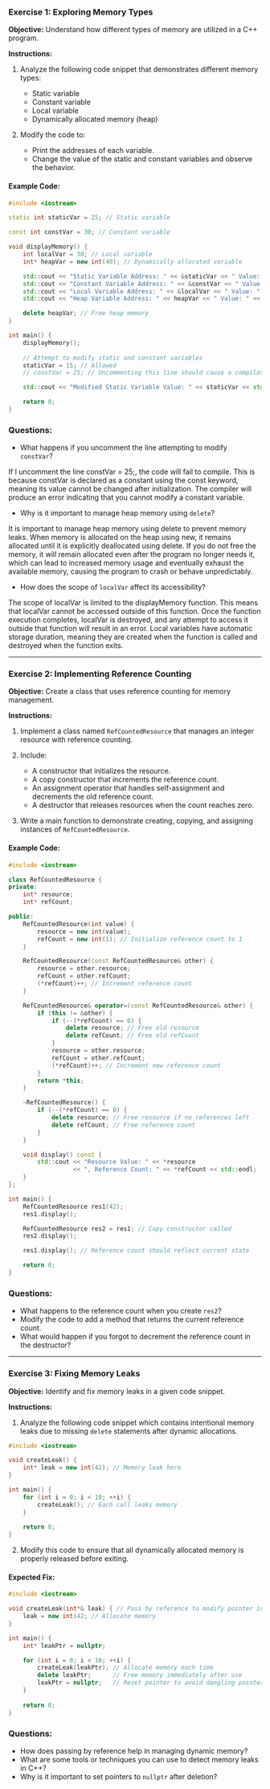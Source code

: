 ### Exercise 1: Exploring Memory Types

**Objective:** Understand how different types of memory are utilized in a C++ program.

**Instructions:**
1. Analyze the following code snippet that demonstrates different memory types:
   - Static variable
   - Constant variable
   - Local variable
   - Dynamically allocated memory (heap)

2. Modify the code to:
   - Print the addresses of each variable.
   - Change the value of the static and constant variables and observe the behavior.

#### Example Code:

```cpp
#include <iostream>

static int staticVar = 25; // Static variable

const int constVar = 30; // Constant variable

void displayMemory() {
    int localVar = 30; // Local variable
    int* heapVar = new int(40); // Dynamically allocated variable

    std::cout << "Static Variable Address: " << &staticVar << " Value: " << staticVar << std::endl;
    std::cout << "Constant Variable Address: " << &constVar << " Value: " << constVar << std::endl;
    std::cout << "Local Variable Address: " << &localVar << " Value: " << localVar << std::endl;
    std::cout << "Heap Variable Address: " << heapVar << " Value: " << *heapVar << std::endl;

    delete heapVar; // Free heap memory
}

int main() {
    displayMemory();
    
    // Attempt to modify static and constant variables
    staticVar = 15; // Allowed
    // constVar = 25; // Uncommenting this line should cause a compilation error

    std::cout << "Modified Static Variable Value: " << staticVar << std::endl;

    return 0;
}
```

### Questions:
- What happens if you uncomment the line attempting to modify `constVar`?

If I uncomment the line constVar = 25;, the code will fail to compile. This is because constVar is declared as a constant using the const keyword, meaning its value cannot be changed after initialization. The compiler will produce an error indicating that you cannot modify a constant variable.

- Why is it important to manage heap memory using `delete`?

It is important to manage heap memory using delete to prevent memory leaks. When memory is allocated on the heap using new, it remains allocated until it is explicitly deallocated using delete. If you do not free the memory, it will remain allocated even after the program no longer needs it, which can lead to increased memory usage and eventually exhaust the available memory, causing the program to crash or behave unpredictably.

- How does the scope of `localVar` affect its accessibility?

The scope of localVar is limited to the displayMemory function. This means that localVar cannot be accessed outside of this function. Once the function execution completes, localVar is destroyed, and any attempt to access it outside that function will result in an error. Local variables have automatic storage duration, meaning they are created when the function is called and destroyed when the function exits.

---

### Exercise 2: Implementing Reference Counting

**Objective:** Create a class that uses reference counting for memory management.

**Instructions:**
1. Implement a class named `RefCountedResource` that manages an integer resource with reference counting.
2. Include:
   - A constructor that initializes the resource.
   - A copy constructor that increments the reference count.
   - An assignment operator that handles self-assignment and decrements the old reference count.
   - A destructor that releases resources when the count reaches zero.

3. Write a main function to demonstrate creating, copying, and assigning instances of `RefCountedResource`.

#### Example Code:

```cpp
#include <iostream>

class RefCountedResource {
private:
    int* resource;
    int* refCount;

public:
    RefCountedResource(int value) {
        resource = new int(value);
        refCount = new int(1); // Initialize reference count to 1
    }

    RefCountedResource(const RefCountedResource& other) {
        resource = other.resource;
        refCount = other.refCount;
        (*refCount)++; // Increment reference count
    }

    RefCountedResource& operator=(const RefCountedResource& other) {
        if (this != &other) {
            if (--(*refCount) == 0) {
                delete resource; // Free old resource
                delete refCount; // Free old refCount
            }
            resource = other.resource;
            refCount = other.refCount;
            (*refCount)++; // Increment new reference count
        }
        return *this;
    }

    ~RefCountedResource() {
        if (--(*refCount) == 0) {
            delete resource; // Free resource if no references left
            delete refCount; // Free reference count
        }
    }

    void display() const {
        std::cout << "Resource Value: " << *resource 
                  << ", Reference Count: " << *refCount << std::endl;
    }
};

int main() {
    RefCountedResource res1(42);
    res1.display();

    RefCountedResource res2 = res1; // Copy constructor called
    res2.display();

    res1.display(); // Reference count should reflect current state

    return 0;
}
```

### Questions:
- What happens to the reference count when you create `res2`?
- Modify the code to add a method that returns the current reference count.
- What would happen if you forgot to decrement the reference count in the destructor?

---

### Exercise 3: Fixing Memory Leaks

**Objective:** Identify and fix memory leaks in a given code snippet.

**Instructions:**
1. Analyze the following code snippet which contains intentional memory leaks due to missing `delete` statements after dynamic allocations.

```cpp
#include <iostream>

void createLeak() {
    int* leak = new int(42); // Memory leak here
}

int main() {
    for (int i = 0; i < 10; ++i) {
        createLeak(); // Each call leaks memory
    }
    
    return 0;
}
```

2. Modify this code to ensure that all dynamically allocated memory is properly released before exiting.

#### Expected Fix:

```cpp
#include <iostream>

void createLeak(int*& leak) { // Pass by reference to modify pointer in main
    leak = new int(42; // Allocate memory
}

int main() {
    int* leakPtr = nullptr;

    for (int i = 0; i < 10; ++i) {
        createLeak(leakPtr); // Allocate memory each time
        delete leakPtr;      // Free memory immediately after use
        leakPtr = nullptr;   // Reset pointer to avoid dangling pointer
    }
    
    return 0;
}
```

### Questions:
- How does passing by reference help in managing dynamic memory?
- What are some tools or techniques you can use to detect memory leaks in C++?
- Why is it important to set pointers to `nullptr` after deletion?
